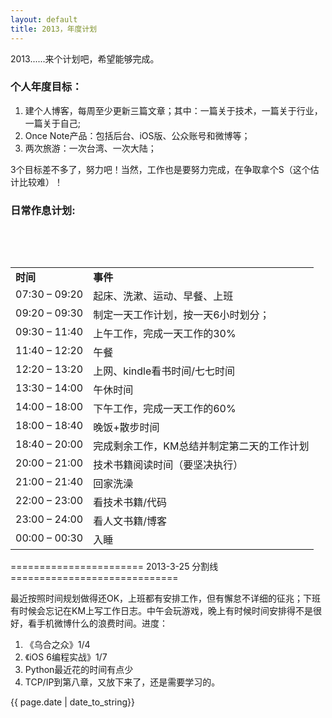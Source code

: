 ```yaml
---
layout: default
title: 2013，年度计划
---
```


2013......来个计划吧，希望能够完成。
<h3>个人年度目标：</h3>
<ol>
	<li>建个人博客，每周至少更新三篇文章；其中：一篇关于技术，一篇关于行业，一篇关于自己;</li>
	<li>Once Note产品：包括后台、iOS版、公众账号和微博等；</li>
	<li>两次旅游：一次台湾、一次大陆；</li>
</ol>
3个目标差不多了，努力吧！当然，工作也是要努力完成，在争取拿个S（这个估计比较难）！
<h3>日常作息计划:</h3>
&nbsp;

&nbsp;
<table cellspacing="0" cellpadding="0">
<tbody>
<tr>
<td valign="top"><b>时间</b></td>
<td valign="top"><b>事件</b></td>
</tr>
<tr>
<td valign="top">07:30 – 09:20</td>
<td valign="top">起床、洗漱、运动、早餐、上班</td>
</tr>
<tr>
<td valign="top">09:20 – 09:30</td>
<td valign="top">制定一天工作计划，按一天6小时划分；</td>
</tr>
<tr>
<td valign="top">09:30 – 11:40</td>
<td valign="top">上午工作，完成一天工作的30%</td>
</tr>
<tr>
<td valign="top">11:40 – 12:20</td>
<td valign="top">午餐</td>
</tr>
<tr>
<td valign="top">12:20 – 13:20</td>
<td valign="top">上网、kindle看书时间/七七时间</td>
</tr>
<tr>
<td valign="top">13:30 – 14:00</td>
<td valign="top">午休时间</td>
</tr>
<tr>
<td valign="top">14:00 – 18:00</td>
<td valign="top">下午工作，完成一天工作的60%</td>
</tr>
<tr>
<td valign="top">18:00 – 18:40</td>
<td valign="top">晚饭+散步时间</td>
</tr>
<tr>
<td valign="top">18:40 – 20:00</td>
<td valign="top">完成剩余工作，KM总结并制定第二天的工作计划</td>
</tr>
<tr>
<td valign="top">20:00 – 21:00</td>
<td valign="top">技术书籍阅读时间（要坚决执行）</td>
</tr>
<tr>
<td valign="top">21:00 – 21:40</td>
<td valign="top">回家洗澡</td>
</tr>
<tr>
<td valign="top">22:00 – 23:00</td>
<td valign="top">看技术书籍/代码</td>
</tr>
<tr>
<td valign="top">23:00 – 24:00</td>
<td valign="top">看人文书籍/博客</td>
</tr>
<tr>
<td valign="top">00:00 – 00:30</td>
<td valign="top">入睡</td>
</tr>
</tbody>
</table>
======================= 2013-3-25 分割线=============================

最近按照时间规划做得还OK，上班都有安排工作，但有懈怠不详细的征兆；下班有时候会忘记在KM上写工作日志。中午会玩游戏，晚上有时候时间安排得不是很好，看手机微博什么的浪费时间。进度：
<ol>
<li>《乌合之众》1/4</li>
<li>《iOS 6编程实战》1/7</li>
<li>Python最近花的时间有点少</li>
<li>TCP/IP到第八章，又放下来了，还是需要学习的。</li>
</ol>

<p>{{ page.date | date_to_string}}</p>
